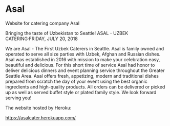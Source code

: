 # Asal
Website for catering company Asal


Bringing the taste of Uzbekistan to Seattle!
ASAL - UZBEK CATERING·FRIDAY, JULY 20, 2018
  
We are Asal - The First Uzbek Caterers in Seattle. Asal is family owned and operated to serve all size parties with Uzbek, Afghan and Russian dishes. 
Asal was established in 2016 with mission to make your celebration easy, beautiful and delicious. For this short time of service Asal had honor to deliver delicious dinners and event planning service throughout the Greater Seattle Area. 
Asal offers fresh, appetizing, modern and traditional dishes prepared from scratch the day of your event using the best organic ingredients and high-quality products. 
All orders can be delivered or picked up as well as served buffet style or plated family style. 
We look forward serving you! 


The website hosted by Heroku: 


https://asalcater.herokuapp.com/
